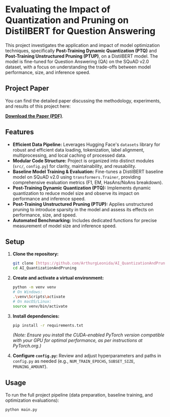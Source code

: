 # Evaluating the Impact of Quantization and Pruning on DistilBERT for Question Answering

This project investigates the application and impact of model optimization techniques, specifically **Post-Training Dynamic Quantization (PTQ)** and **Post-Training Unstructured Pruning (PTUP)**, on a DistilBERT model. The model is fine-tuned for Question Answering (QA) on the SQuAD v2.0 dataset, with a focus on understanding the trade-offs between model performance, size, and inference speed.

## Project Paper

You can find the detailed paper discussing the methodology, experiments, and results of this project here:

[**Download the Paper (PDF)**](https://github.com/ArthurgLeonida/AI_QuantizationAndPruning/releases/download/v1.0-final/QuantizationAndPruning_Paper.pdf).

## Features

* **Efficient Data Pipeline:** Leverages Hugging Face's `datasets` library for robust and efficient data loading, tokenization, label alignment, multiprocessing, and local caching of processed data.
* **Modular Code Structure:** Project is organized into distinct modules (`src/`, `config.py`) for clarity, maintainability, and reusability.
* **Baseline Model Training & Evaluation:** Fine-tunes a DistilBERT baseline model on SQuAD v2.0 using `transformers.Trainer`, providing comprehensive evaluation metrics (F1, EM, HasAns/NoAns breakdown).
* **Post-Training Dynamic Quantization (PTQ):** Implements dynamic quantization to reduce model size and observe its impact on performance and inference speed.
* **Post-Training Unstructured Pruning (PTUP):** Applies unstructured pruning to introduce sparsity in the model and assess its effects on performance, size, and speed.
* **Automated Benchmarking:** Includes dedicated functions for precise measurement of model size and inference speed.

## Setup

1.  **Clone the repository:**
    ```bash
    git clone [https://github.com/ArthurgLeonida/AI_QuantizationAndPruning.git](https://github.com/ArthurgLeonida/AI_QuantizationAndPruning.git)
    cd AI_QuantizationAndPruning
    ```

2.  **Create and activate a virtual environment:**
    ```bash
    python -m venv venv
    # On Windows:
    .\venv\Scripts\activate
    # On macOS/Linux:
    source venv/bin/activate
    ```

3.  **Install dependencies:**
    ```bash
    pip install -r requirements.txt
    ```
    *(Note: Ensure you install the CUDA-enabled PyTorch version compatible with your GPU for optimal performance, as per instructions at PyTorch.org.)*

4.  **Configure `config.py`:**
    Review and adjust hyperparameters and paths in `config.py` as needed (e.g., `NUM_TRAIN_EPOCHS`, `SUBSET_SIZE`, `PRUNING_AMOUNT`).

## Usage

To run the full project pipeline (data preparation, baseline training, and optimization evaluations):

```bash
python main.py